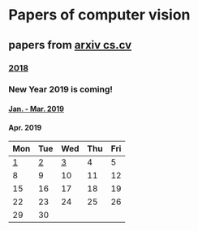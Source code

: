 # Papers of computer vision

## papers from [arxiv cs.cv](http://arxiv.org)
### [2018](2018.md)

### New Year 2019 is coming!
#### [Jan. - Mar. 2019](2019.md)

#### Apr. 2019
Mon | Tue | Wed | Thu | Fri 
----------|-------------|-------------|-------------|-------------|
[1](2019/201904/20190401.md) | [2](2019/201904/20190402.md) | [3](2019/201904/20190403.md)  | 4 | 5 |
8 | 9 | 10 | 11 | 12 |
15 | 16 | 17 | 18 | 19 |
22 | 23 | 24 | 25 | 26 |
29 | 30 |    |    |    |

 
 